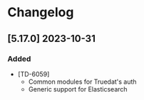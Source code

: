 # Changelog

## [5.17.0] 2023-10-31

### Added

- [TD-6059]
  - Common modules for Truedat's auth
  - Generic support for Elasticsearch
